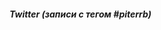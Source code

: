 <div id="author">
  <h5>Twitter (записи с тегом #piterrb)</h5>
    <div id="juitterContainer"></div>
</div>
